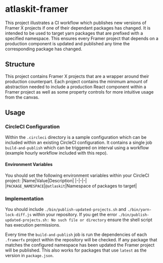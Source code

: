 # atlaskit-framer
This project illustrates a CI workflow which publishes new versions of Framer X projects if one of their dependant packages has changed. It is intended to be used to target yarn packages that are prefixed with a specified namespace. This ensures every Framer project that depends on a production component is updated and published any time the corresponding package has changed.

## Structure
This project contains Framer X projects that are a wrapper around their production counterpart. Each project contains the minimum amount of abstraction needed to include a production React component within a Framer project as well as some property controls for more intuitive usage from the canvas.

## Usage
### CircleCI Configuration
Within the `.circleci` directory is a sample configuration which can be included within an existing CircleCI configuration. It contains a single job `build-and-publish` which can be triggered on interval using a workflow (example hourly workflow included with this repo).

#### Environment Variables
You should set the following environment variables within your CircleCI project:
|Name|Value|Description|
|-|-|-|
|`PACKAGE_NAMESPACE`|`@atlaskit`|Namespace of packages to target|

### Implementation
You should include `./bin/publish-updated-projects.sh` and `./bin/yarn-lock-diff.js` within your repository. If you get the error `./bin/publish-updated-projects.sh: No such file or directory` ensure the shell script has execution permissions.

Every time the `build-and-publish` job is run the dependencies of each `.framerfx` project within the repository will be checked. If any package that matches the configured namespace has been updated the Framer project will be published. This also works for packages that use `latest` as the version in `package.json`.
